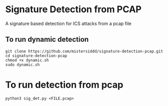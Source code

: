 # Signature Detection from PCAP
 
A signature based detection for ICS attacks from a pcap file

## To run dynamic detection
```
git clone https://github.com/mistersiddd/signature-detection-pcap.git
cd signature-detection-pcap
chmod +x dynamic.sh
sudo dynamic.sh
```
# To run detection from pcap
```
python3 sig_det.py <FILE.pcap>
```
